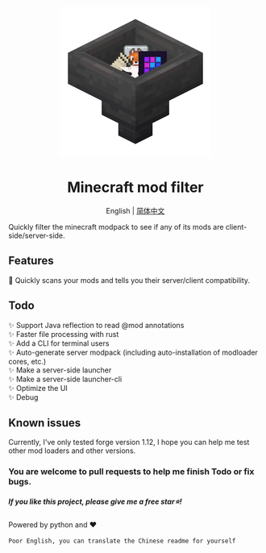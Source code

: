 <p align="center">
    <img src="./icon.png">
</p>

<h1 align="center">Minecraft mod filter</h1>
<p align="center">English | <a href="https://github.com/xy-cloud-cn/minecraft-mod-filter/blob/master/README_zh-hans.md">简体中文</a></p>

Quickly filter the minecraft modpack to see if any of its mods are client-side/server-side.
## Features
👻 Quickly scans your mods and tells you their server/client compatibility.
## Todo
✨ Support Java reflection to read @mod annotations  
✨ Faster file processing with rust  
✨ Add a CLI for terminal users  
✨ Auto-generate server modpack (including auto-installation of modloader cores, etc.)  
✨ Make a server-side launcher  
✨ Make a server-side launcher-cli  
✨ Optimize the UI  
✨ Debug  
## Known issues
Currently, I've only tested forge version 1.12, I hope you can help me test other mod loaders and other versions.
### You are welcome to pull requests to help me finish Todo or fix bugs.
##### If you like this project, please give me a free star⭐!

Powered by python and ❤️

``Poor English, you can translate the Chinese readme for yourself``
